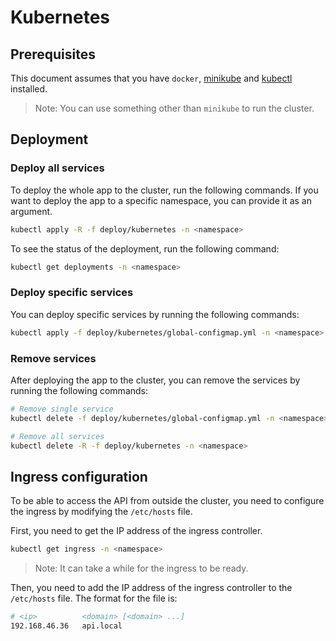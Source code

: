 # Kubernetes

## Prerequisites

This document assumes that you have `docker`, [minikube](https://minikube.sigs.k8s.io/docs/start/) and
[kubectl](https://kubernetes.io/docs/tasks/tools/) installed.

> Note: You can use something other than `minikube` to run the cluster.

## Deployment

### Deploy all services

To deploy the whole app to the cluster, run the following commands. If you want to deploy the app to a specific namespace, you can provide it as an argument.

```bash
kubectl apply -R -f deploy/kubernetes -n <namespace>
```

To see the status of the deployment, run the following command:

```bash
kubectl get deployments -n <namespace>
```

### Deploy specific services

You can deploy specific services by running the following commands:

```bash
kubectl apply -f deploy/kubernetes/global-configmap.yml -n <namespace>
```

### Remove services

After deploying the app to the cluster, you can remove the services by running the following commands:

```bash
# Remove single service
kubectl delete -f deploy/kubernetes/global-configmap.yml -n <namespace>

# Remove all services
kubectl delete -R -f deploy/kubernetes -n <namespace>
```

## Ingress configuration

To be able to access the API from outside the cluster, you need to configure the ingress by modifying the `/etc/hosts` file.

First, you need to get the IP address of the ingress controller.

```bash
kubectl get ingress -n <namespace>
```

> Note: It can take a while for the ingress to be ready.

Then, you need to add the IP address of the ingress controller to the `/etc/hosts` file.
The format for the file is:

```bash
# <ip>          <domain> [<domain> ...]
192.168.46.36   api.local
```
